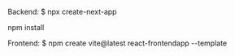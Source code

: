 Backend: $ npx create-next-app

npm install 

Frontend: $ npm create vite@latest react-frontendapp --template